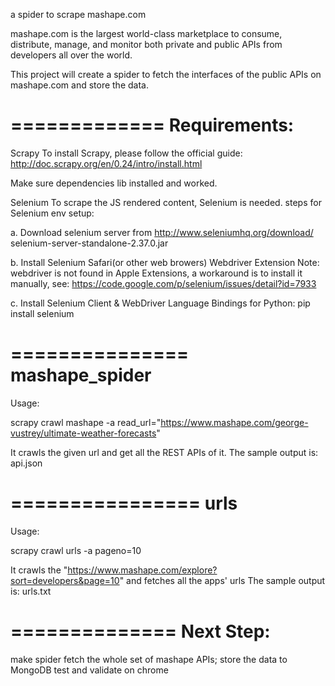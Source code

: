 
a spider to scrape mashape.com 

mashape.com is the largest world-class marketplace to consume, 
distribute, manage, and monitor both private and public APIs 
from developers all over the world.

This project will create a spider to fetch the interfaces of the public APIs 
on mashape.com and store the data.

=============
Requirements:
==============
Scrapy
To install Scrapy, please follow the official guide:
http://doc.scrapy.org/en/0.24/intro/install.html

Make sure dependencies lib installed and worked.

Selenium
To scrape the JS rendered content, Selenium is needed.
steps for Selenium env setup: 

a. Download selenium server from http://www.seleniumhq.org/download/   selenium-server-standalone-2.37.0.jar

b. Install Selenium Safari(or other web browers) Webdriver Extension
Note: webdriver is not found in Apple Extensions, a workaround is to install it manually, see:
https://code.google.com/p/selenium/issues/detail?id=7933

c. Install Selenium Client & WebDriver Language Bindings for Python: pip install selenium


===============
mashape_spider
==============
Usage:
>>>>>>>>>
scrapy crawl mashape -a read_url="https://www.mashape.com/george-vustrey/ultimate-weather-forecasts" 

It crawls the given url and get all the REST APIs of it.
The sample output is: api.json

================
urls
===============
Usage:
>>>>>>>>>>>
scrapy crawl urls -a pageno=10

It crawls the "https://www.mashape.com/explore?sort=developers&page=10" and fetches all the apps' urls
The sample output is: urls.txt

==============
Next Step:
==============
make spider fetch the whole set of mashape APIs;
store the data to MongoDB
test and validate on chrome 
